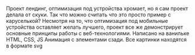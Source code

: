 Проект лендинг, оптимизация под устройства хромает, но я сам проект делала от скуки. Так что можно считать что это просто пример с каруселькой? 
Несмотря на то, что оптимизация под мобильные устройства оставляет желать лучшего, проект все же демонстрирует основные принципы работы с веб-технологиями.
Написано на ванильке HTML, CSS, JS
Анимация с элементами сзади. Все картинки находятся в формате svg
